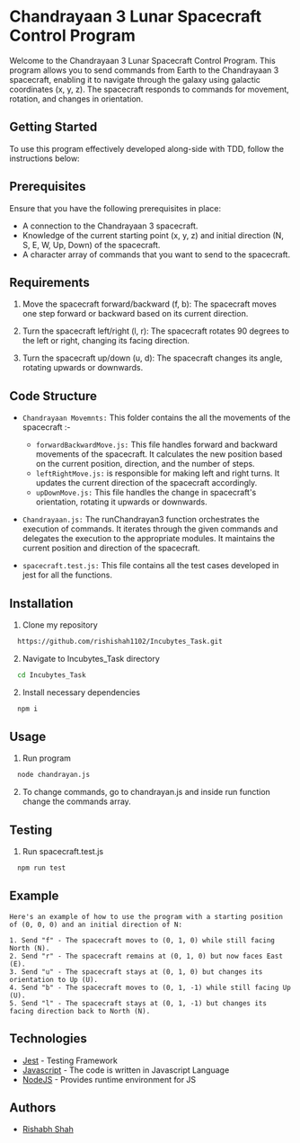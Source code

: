 
# Chandrayaan 3 Lunar Spacecraft Control Program

Welcome to the Chandrayaan 3 Lunar Spacecraft Control Program. This program allows you to send commands from Earth to the Chandrayaan 3 spacecraft, enabling it to navigate through the galaxy using galactic coordinates (x, y, z). The spacecraft responds to commands for movement, rotation, and changes in orientation.


## Getting Started

To use this program effectively developed along-side with TDD, follow the instructions below:

## Prerequisites

Ensure that you have the following prerequisites in place:

* A connection to the Chandrayaan 3 spacecraft.
* Knowledge of the current starting point (x, y, z) and initial direction (N, S, E, W, Up, Down) of the spacecraft.
* A character array of commands that you want to send to the spacecraft.

## Requirements

1. Move the spacecraft forward/backward (f, b): The spacecraft moves one step forward or backward based on its current direction.

2. Turn the spacecraft left/right (l, r): The spacecraft rotates 90 degrees to the left or right, changing its facing direction.

3. Turn the spacecraft up/down (u, d): The spacecraft changes its angle, rotating upwards or downwards.

## Code Structure

* `Chandrayaan Movemnts:` This folder contains the all the movements of the spacecraft :-
    
    * `forwardBackwardMove.js:` This file handles forward and backward movements of the spacecraft. It calculates the new position based on the current position, direction, and the number of steps.
    * `leftRightMove.js:` is responsible for making left and right turns. It updates the current direction of the spacecraft accordingly.
    * `upDownMove.js:` This file handles the change in spacecraft's orientation, rotating it upwards or downwards.

* `Chandrayaan.js:` The runChandrayan3 function orchestrates the execution of commands. It iterates through the given commands and delegates the execution to the appropriate modules. It maintains the current position and direction of the spacecraft.

* `spacecraft.test.js:` This file contains all the test cases developed in jest for all the functions.


## Installation

1. Clone my repository

```bash
  https://github.com/rishishah1102/Incubytes_Task.git
```
2. Navigate to Incubytes_Task directory

```bash
  cd Incubytes_Task
```
2. Install necessary dependencies

```bash
  npm i
```

## Usage

1. Run program

```bash
  node chandrayan.js
```
2. To change commands, go to chandrayan.js and inside run function change the commands array.

## Testing

1. Run spacecraft.test.js

```bash
  npm run test
```

## Example

```
Here's an example of how to use the program with a starting position of (0, 0, 0) and an initial direction of N:

1. Send "f" - The spacecraft moves to (0, 1, 0) while still facing North (N).
2. Send "r" - The spacecraft remains at (0, 1, 0) but now faces East (E).
3. Send "u" - The spacecraft stays at (0, 1, 0) but changes its orientation to Up (U).
4. Send "b" - The spacecraft moves to (0, 1, -1) while still facing Up (U).
5. Send "l" - The spacecraft stays at (0, 1, -1) but changes its facing direction back to North (N).
```


## Technologies

 - [Jest](https://jestjs.io/docs/getting-started) - Testing Framework
 - [Javascript](https://developer.mozilla.org/en-US/docs/Web/JavaScript) - The code is written in Javascript Language 
 - [NodeJS](https://nodejs.org/en/docs) - Provides runtime environment for JS
## Authors

- [Rishabh Shah](https://github.com/rishishah1102)

